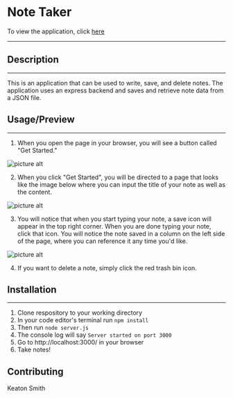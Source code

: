 # Note Taker
To view the application, click [here](https://glacial-lake-82100.herokuapp.com/)
- - - -
## Description
- - - -

This is an application that can be used to write, save, and delete notes. The application uses an express backend and saves and retrieve note data from a JSON file.

## Usage/Preview
- - - -
1. When you open the page in your browser, you will see a button called "Get Started."

![picture alt](Home_Page.png)

2. When you click "Get Started", you will be directed to a page that looks like the image below where you can input the title of your note as well as the content. 

![picture alt](Writing_Note.png)

3. You will notice that when you start typing your note, a save icon will appear in the top right corner. When you are done typing your note, click that icon. You will notice the note saved in a column on the left side of the page, where you can reference it any time you'd like. 

![picture alt](Added_Note.png)

4. If you want to delete a note, simply click the red trash bin icon. 

## Installation
- - - -
1. Clone respository to your working directory
2. In your code editor's terminal run `npm install`
3. Then run `node server.js`
4. The console log will say `Server started on port 3000`
5. Go to http://localhost:3000/ in your browser
6. Take notes!

## Contributing

Keaton Smith
